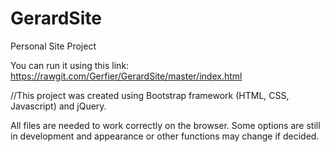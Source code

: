 # GerardSite
Personal Site Project

You can run it using this link: https://rawgit.com/Gerfier/GerardSite/master/index.html

//This project was created using Bootstrap framework (HTML, CSS, Javascript) and jQuery.

All files are needed to work correctly on the browser. Some options are still in development and appearance or other functions may change if decided.
